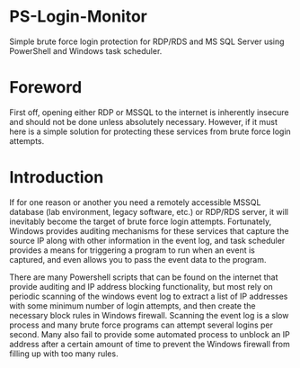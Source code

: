 # PS-Login-Monitor
Simple brute force login protection for RDP/RDS and MS SQL Server using PowerShell and Windows task scheduler.

# Foreword
First off, opening either RDP or MSSQL to the internet is inherently insecure and should not be done unless absolutely necessary. However, if it must here is a simple solution for protecting these services from brute force login attempts.

# Introduction
If for one reason or another you need a remotely accessible MSSQL database (lab environment, legacy software, etc.) or RDP/RDS server, it will inevitably become the target of brute force login attempts. Fortunately, Windows provides auditing mechanisms for these services that capture the source IP along with other information in the event log, and task scheduler provides a means for triggering a program to run when an event is captured, and even allows you to pass the event data to the program.

There are many Powershell scripts that can be found on the internet that provide auditing and IP address blocking functionality, but most rely on periodic scanning of the windows event log to extract a list of IP addresses with some minimum number of login attempts, and then create the necessary block rules in Windows firewall. Scanning the event log is a slow process and many brute force programs can attempt several logins per second. Many also fail to provide some automated process to unblock an IP address after a certain amount of time to prevent the Windows firewall from filling up with too many rules.
